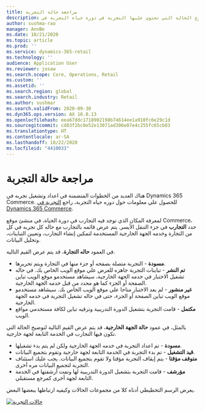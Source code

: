 ```yaml
---
title: مراجعة حالة التجربة
description: يشرح هذا الموضوع الحالة التي تحتوي عليها التجربة في دوره حياه التجربة في Dynamics 365 Commerce.
author: sushma-rao
manager: AnnBe
ms.date: 10/21/2020
ms.topic: article
ms.prod: ''
ms.service: dynamics-365-retail
ms.technology: ''
audience: Application User
ms.reviewer: josaw
ms.search.scope: Core, Operations, Retail
ms.custom: ''
ms.assetid: ''
ms.search.region: global
ms.search.industry: Retail
ms.author: sushmar
ms.search.validFrom: 2020-09-30
ms.dyn365.ops.version: AX 10.0.13
ms.openlocfilehash: eea67ddc1718902198b74614ee1a910fc6e29c1d
ms.sourcegitcommit: cd83f2bc0e52e13071ad306e07e4c255fc65cb03
ms.translationtype: HT
ms.contentlocale: ar-SA
ms.lasthandoff: 10/22/2020
ms.locfileid: "4410033"
---
```

# <a name="review-the-status-of-an-experiment"></a>مراجعة حالة التجربة
هناك العديد من الخطوات المتضمنة في اعداد وتشغيل تجربه في Dynamics 365 Commerce. للحصول علي معلومات حول دوره حياه التجربة، راجع [التجربة في Dynamics 365 Commerce](experimentation-overview.md).

لمعرفة المكان الذي توجد فيه التجارب في دورة الحياة، في منشئ موقع Commerce، حدد **التجارب** في جزء التنقل الأيسر. يتم عرض قائمه بالتجارب مع حاله كل تجربه في كل من التجارة وخدمه الجهة الخارجية المستخدمة لتمكين إنشاء التجارب، وتعيين التباينات، وتحليل البيانات.

في العمود **حاله التجارة**، قد يتم عرض القيم التالية. 
- **مسودة** - التجربة متصلة بصفحه أو جزء منها في التجارة ويتم تحريرها.
- **تم النشر** - تباينات التجربة جاهزه للعرض علي موقع الويب الخاص بك. في حاله تشغيل الاختبار في خدمه الجهة الخارجية، سيشاهد مستخدمو موقع الويب تباين الصفحة أو الجزء كما هو محدد من قبل خدمه الجهة الخارجية.
- **غير منشور** - لم يعد الاختبار متاحا علي موقع الويب الخاص بك. سيشاهد مستخدمو موقع الويب تباين الصفحة أو الجزء، حتى في حاله تشغيل التجربة في خدمه الجهة الخارجية.
- **مكتمل** - قامت التجربة بتشغيل الدورة التدريبية وترقيه تباين لكافة مستخدمي مواقع الويب.

بالمثل، في عمود **حالة الجهة الخارجية**، قد يتم عرض القيم التالية لتوضيح الحالة التي تكون فيها التجارب في الخدمة التابعة لجهة خارجية.
- **مسودة** - تم اعداد التجربة في خدمه الجهة الخارجية ولكن لم يتم بدء تشغيلها.
- **قيد التشغيل** - تم بدء التجربة في الخدمة التابعة لجهة خارجية وتقوم بتجميع البيانات.
- **متوقف مؤقتا** - يتم إيقاف التجربة مؤقتا ولا تقوم بتجميع البيانات. يجب عليك استئناف التجربة لتجميع البيانات مره أخرى.
- **مؤرشف** - قامت التجربة بتشغيل الدورة التدريبية لها وتمت أرشفتها في الخدمة التابعة لجهة أخرى كمرجع مستقبلي.

يعرض الرسم التخطيطي أدناه كلا من مجموعات الحالات وكيفيه ارتباطها ببعضها البعض.

[![حالات التجربة](./media/experimentation_statuses.svg)](./media/experimentation_statuses.svg#lightbox)
